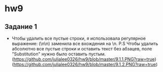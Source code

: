 # hw9
## Задание 1 
* Чтобы удалить все пустые строки, я использовала регулярное выражение: (\n\n)  заменила все вхождения на \n. 
 P.S Чтобы удалить абсолютно все пустые строки и оставить текст без абзацев, поле "Substitution" нужно было оставить пустым.
(https://github.com/julialee0326/hw9/blob/master/9.1.1.PNG?raw=true)
(https://github.com/julialee0326/hw9/blob/master/9.1.2.PNG?raw=true)

